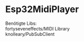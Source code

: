 # Esp32MidiPlayer
Benötigte Libs:<br>
    fortyseveneffects/MIDI Library<br>
    knolleary/PubSubClient<br>
    
